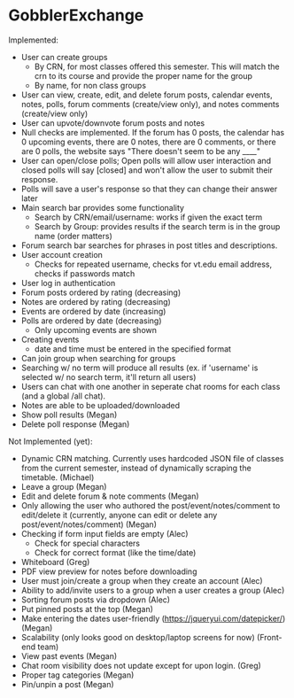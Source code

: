 # GobblerExchange

Implemented:
- User can create groups
  - By CRN, for most classes offered this semester. This will match the crn to its course and provide the proper name for the group
  - By name, for non class groups
- User can view, create, edit, and delete forum posts, calendar events, notes, polls, forum comments (create/view only), and notes comments (create/view only)
- User can upvote/downvote forum posts and notes
- Null checks are implemented. If the forum has 0 posts, the calendar has 0 upcoming events, there are 0 notes, there are 0 comments, or there are 0 polls, the website says "There doesn't seem to be any ____"
- User can open/close polls; Open polls will allow user interaction and closed polls will say [closed] and won't allow the user to submit their response.
- Polls will save a user's response so that they can change their answer later
- Main search bar provides some functionality
    - Search by CRN/email/username: works if given the exact term
    - Search by Group: provides results if the search term is in the group name (order matters)
- Forum search bar searches for phrases in post titles and descriptions.
- User account creation
  - Checks for repeated username, checks for vt.edu email address, checks if passwords match
- User log in authentication
- Forum posts ordered by rating (decreasing)
- Notes are ordered by rating (decreasing)
- Events are ordered by date (increasing)
- Polls are ordered by date (decreasing)
    - Only upcoming events are shown
- Creating events
    - date and time must be entered in the specified format
- Can join group when searching for groups
- Searching w/ no term will produce all results (ex. if 'username' is selected w/ no search term, it'll return all users)
- Users can chat with one another in seperate chat rooms for each class (and a global /all chat).
- Notes are able to be uploaded/downloaded
- Show poll results (Megan)
- Delete poll response (Megan)

Not Implemented (yet):
- Dynamic CRN matching. Currently uses hardcoded JSON file of classes from the current semester, instead of dynamically scraping the timetable. (Michael)
- Leave a group (Megan)
- Edit and delete forum & note comments (Megan)
- Only allowing the user who authored the post/event/notes/comment to edit/delete it (currently, anyone can edit or delete any post/event/notes/comment) (Megan)
- Checking if form input fields are empty (Alec)
  - Check for special characters
  - Check for correct format (like the time/date)
- Whiteboard (Greg)
- PDF view preview for notes before downloading
- User must join/create a group when they create an account (Alec)
- Ability to add/invite users to a group when a user creates a group (Alec)
- Sorting forum posts via dropdown (Alec)
- Put pinned posts at the top (Megan)
- Make entering the dates user-friendly (https://jqueryui.com/datepicker/) (Megan)
- Scalability (only looks good on desktop/laptop screens for now) (Front-end team)
- View past events (Megan)
- Chat room visibility does not update except for upon login. (Greg)
- Proper tag categories (Megan)
- Pin/unpin a post (Megan)
